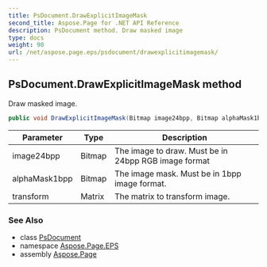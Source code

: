 ```yaml
---
title: PsDocument.DrawExplicitImageMask
second_title: Aspose.Page for .NET API Reference
description: PsDocument method. Draw masked image
type: docs
weight: 90
url: /net/aspose.page.eps/psdocument/drawexplicitimagemask/
---
```

## PsDocument.DrawExplicitImageMask method

Draw masked image.

```csharp
public void DrawExplicitImageMask(Bitmap image24bpp, Bitmap alphaMask1bpp, Matrix transform)
```

| Parameter | Type | Description |
| --- | --- | --- |
| image24bpp | Bitmap | The image to draw. Must be in 24bpp RGB image format |
| alphaMask1bpp | Bitmap | The image mask. Must be in 1bpp image format. |
| transform | Matrix | The matrix to transform image. |

### See Also

* class [PsDocument](../)
* namespace [Aspose.Page.EPS](../../psdocument/)
* assembly [Aspose.Page](../../../)


